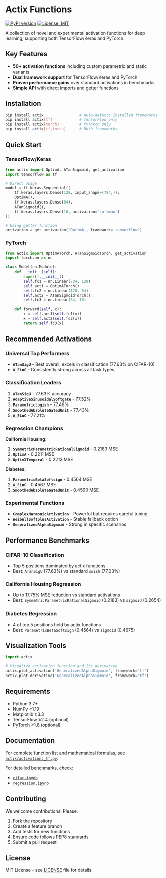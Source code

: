 # Actix Functions

[![PyPI version](https://badge.fury.io/py/actix.svg)](https://badge.fury.io/py/actix)
[![License: MIT](https://img.shields.io/badge/License-MIT-yellow.svg)](https://opensource.org/licenses/MIT)

A collection of novel and experimental activation functions for deep learning, supporting both TensorFlow/Keras and PyTorch.

## Key Features

- **50+ activation functions** including custom parametric and static variants
- **Dual framework support** for TensorFlow/Keras and PyTorch
- **Proven performance gains** over standard activations in benchmarks
- **Simple API** with direct imports and getter functions

## Installation

```bash
pip install actix                # Auto-detects installed frameworks
pip install actix[tf]            # TensorFlow only
pip install actix[torch]         # PyTorch only
pip install actix[tf,torch]      # Both frameworks
```

## Quick Start

### TensorFlow/Keras

```python
from actix import OptimA, ATanSigmoid, get_activation
import tensorflow as tf

# Direct usage
model = tf.keras.Sequential([
    tf.keras.layers.Dense(128, input_shape=(784,)),
    OptimA(),
    tf.keras.layers.Dense(64),
    ATanSigmoid(),
    tf.keras.layers.Dense(10, activation='softmax')
])

# Using getter function
activation = get_activation('OptimA', framework='tensorflow')
```

### PyTorch

```python
from actix import OptimATorch, ATanSigmoidTorch, get_activation
import torch.nn as nn

class Model(nn.Module):
    def __init__(self):
        super().__init__()
        self.fc1 = nn.Linear(784, 128)
        self.act1 = OptimATorch()
        self.fc2 = nn.Linear(128, 64)
        self.act2 = ATanSigmoidTorch()
        self.fc3 = nn.Linear(64, 10)
    
    def forward(self, x):
        x = self.act1(self.fc1(x))
        x = self.act2(self.fc2(x))
        return self.fc3(x)
```

## Recommended Activations

### Universal Top Performers
- **`ATanSigU`** - Best overall, excels in classification (77.63% on CIFAR-10)
- **`A_ELuC`** - Consistently strong across all task types

### Classification Leaders
1. **`ATanSigU`** - 77.63% accuracy
2. **`AdaptiveSinusoidalSoftgate`** - 77.52%
3. **`ParametricLogish`** - 77.48%
4. **`SmoothedAbsoluteGatedUnit`** - 77.43%
5. **`A_ELuC`** - 77.21%

### Regression Champions

**California Housing:**
1. **`SymmetricParametricRationalSigmoid`** - 0.2183 MSE
2. **`OptimA`** - 0.2211 MSE
3. **`OptimXTemporal`** - 0.2213 MSE

**Diabetes:**
1. **`ParametricBetaSoftsign`** - 0.4564 MSE
2. **`A_ELuC`** - 0.4567 MSE
3. **`SmoothedAbsoluteGatedUnit`** - 0.4590 MSE

### Experimental Functions
- **`ComplexHarmonicActivation`** - Powerful but requires careful tuning
- **`WeibullSoftplusActivation`** - Stable fallback option
- **`GeneralizedAlphaSigmoid`** - Strong in specific scenarios

## Performance Benchmarks

### CIFAR-10 Classification
- Top 5 positions dominated by actix functions
- Best: `ATanSigU` (77.63%) vs standard `swish` (77.03%)

### California Housing Regression
- Up to 17.75% MSE reduction vs standard activations
- Best: `SymmetricParametricRationalSigmoid` (0.2183) vs `sigmoid` (0.2654)

### Diabetes Regression
- 4 of top 5 positions held by actix functions
- Best: `ParametricBetaSoftsign` (0.4564) vs `sigmoid` (0.4675)

## Visualization Tools

```python
import actix

# Visualize activation function and its derivative
actix.plot_activation('GeneralizedAlphaSigmoid', framework='tf')
actix.plot_derivative('GeneralizedAlphaSigmoid', framework='tf')
```

## Requirements

- Python 3.7+
- NumPy ≥1.19
- Matplotlib ≥3.3
- TensorFlow ≥2.4 (optional)
- PyTorch ≥1.8 (optional)

## Documentation

For complete function list and mathematical formulas, see [`actix/activations_tf.py`](actix/activations_tf.py).

For detailed benchmarks, check:
- [`cifar.ipynb`](/benchmark/cifar.ipynb)
- [`regression.ipynb`](/benchmark/regression.ipynb)

## Contributing

We welcome contributions! Please:
1. Fork the repository
2. Create a feature branch
3. Add tests for new functions
4. Ensure code follows PEP8 standards
5. Submit a pull request

## License

MIT License - see [LICENSE](LICENSE) file for details.
